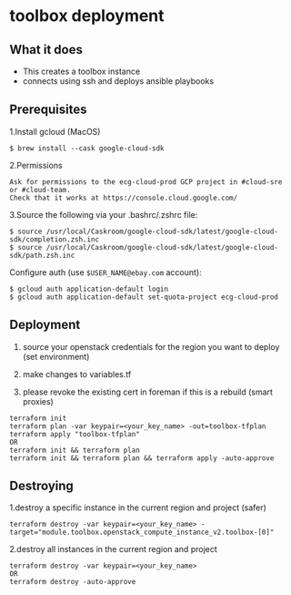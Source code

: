 # toolbox deployment

## What it does

- This creates a toolbox instance
- connects using ssh and deploys ansible playbooks

## Prerequisites

1.Install gcloud (MacOS)

```
$ brew install --cask google-cloud-sdk
```

2.Permissions

```
Ask for permissions to the ecg-cloud-prod GCP project in #cloud-sre
or #cloud-team.
Check that it works at https://console.cloud.google.com/
```

3.Source the following via your .bashrc/.zshrc file:

```
$ source /usr/local/Caskroom/google-cloud-sdk/latest/google-cloud-sdk/completion.zsh.inc
$ source /usr/local/Caskroom/google-cloud-sdk/latest/google-cloud-sdk/path.zsh.inc
```

Configure auth (use `$USER_NAME@ebay.com` account):

```
$ gcloud auth application-default login
$ gcloud auth application-default set-quota-project ecg-cloud-prod

```

## Deployment

1. source your openstack credentials for the region you want to deploy (set environment)

2. make changes to variables.tf

3. please revoke the existing cert in foreman if this is a rebuild (smart proxies)

```
terraform init
terraform plan -var keypair=<your_key_name> -out=toolbox-tfplan
terraform apply "toolbox-tfplan"
OR
terraform init && terraform plan
terraform init && terraform plan && terraform apply -auto-approve
```

## Destroying

1.destroy a specific instance in the current region and project (safer)

```
terraform destroy -var keypair=<your_key_name> -target="module.toolbox.openstack_compute_instance_v2.toolbox-[0]"
```

2.destroy all instances in the current region and project

```
terraform destroy -var keypair=<your_key_name>
OR
terraform destroy -auto-approve
```
